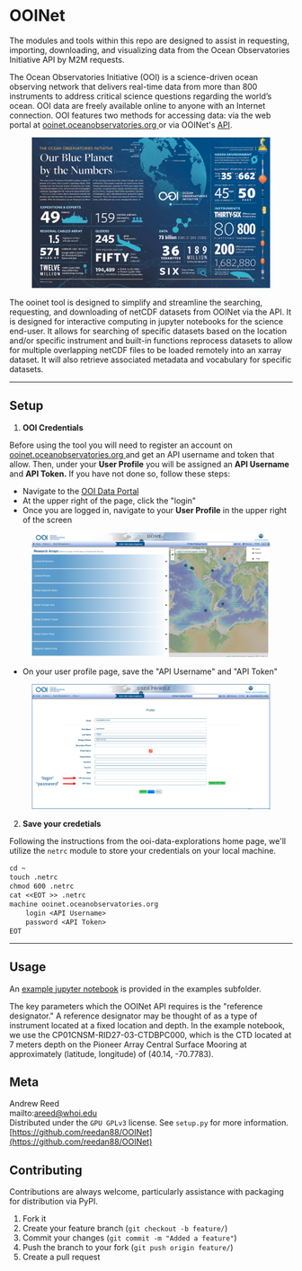 # OOINet
The modules and tools within this repo are designed to assist in requesting, importing, downloading, and visualizing data from the Ocean Observatories Initiative API by M2M requests.

The Ocean Observatories Initiative (OOI) is a science-driven ocean observing network that delivers real-time data from more than 800 instruments to address critical science questions regarding the world’s ocean. OOI data are freely available online to anyone with an Internet connection. OOI features two methods for accessing data: via the web portal at [ooinet.oceanobservatories.org ](https://ooinet.oceanobservatories.org) or via OOINet's [API](https://oceanobservatories.org/ooi-m2m-interface/).

<figure>
<img src="figures/overview.png">
</figure>

The ooinet tool is designed to simplify and streamline the searching, requesting, and downloading of netCDF datasets from OOINet via the API. It is designed for interactive computing in jupyter notebooks for the science end-user. It allows for searching of specific datasets based on the location and/or specific instrument and built-in functions reprocess datasets to allow for multiple overlapping netCDF files to be loaded remotely into an xarray dataset. It will also retrieve associated metadata and vocabulary for specific datasets.

---
## Setup
1. **OOI Credentials**

Before using the tool you will need to register an account on [ooinet.oceanobservatories.org ](https://ooinet.oceanobservatories.org) and get an API username and token that allow. Then, under your **User Profile** you will be assigned an **API Username** and **API Token.** If you have not done so, follow these steps:
  * Navigate to the [OOI Data Portal](ooinet.oceanobseravtories.org)
  * At the upper right of the page, click the "login"
  * Once you are logged in, navigate to your **User Profile** in the upper right of the screen

  <figure>
  <img src="figures/user_profile_screen.png">
  </figure>

  * On your user profile page, save the "API Username" and "API Token"

  <figure>
  <img src="figures/api_credentials.png">
  </figure>

2. **Save your credetials**

  Following the instructions from the ooi-data-explorations home page, we'll utilize the ```netrc``` module to store your credentials on your local machine.

  ```
  cd ~
  touch .netrc
  chmod 600 .netrc
  cat <<EOT >> .netrc
  machine ooinet.oceanobservatories.org
      login <API Username>
      password <API Token>
  EOT
  ```
---
## Usage

An [example jupyter notebook](examples/) is provided in the examples subfolder.

The key parameters which the OOINet API requires is the "reference designator." A reference designator may be thought of as a type of instrument located at a fixed location and depth. In the example notebook, we use the CP01CNSM-RID27-03-CTDBPC000, which is the CTD located at 7 meters depth on the Pioneer Array Central Surface Mooring at approximately (latitude, longitude) of (40.14, -70.7783).


## Meta
Andrew Reed <br>
mailto:areed@whoi.edu <br>
Distributed under the ```GPU GPLv3``` license. See ```setup.py``` for more information. <br>
[https://github.com/reedan88/OOINet](https://github.com/reedan88/OOINet)


## Contributing
Contributions are always welcome, particularly assistance with packaging for distribution via PyPI.
1. Fork it
2. Create your feature branch (```git checkout -b feature/```)
3. Commit your changes (```git commit -m "Added a feature"```)
4. Push the branch to your fork (```git push origin feature/```)
5. Create a pull request
